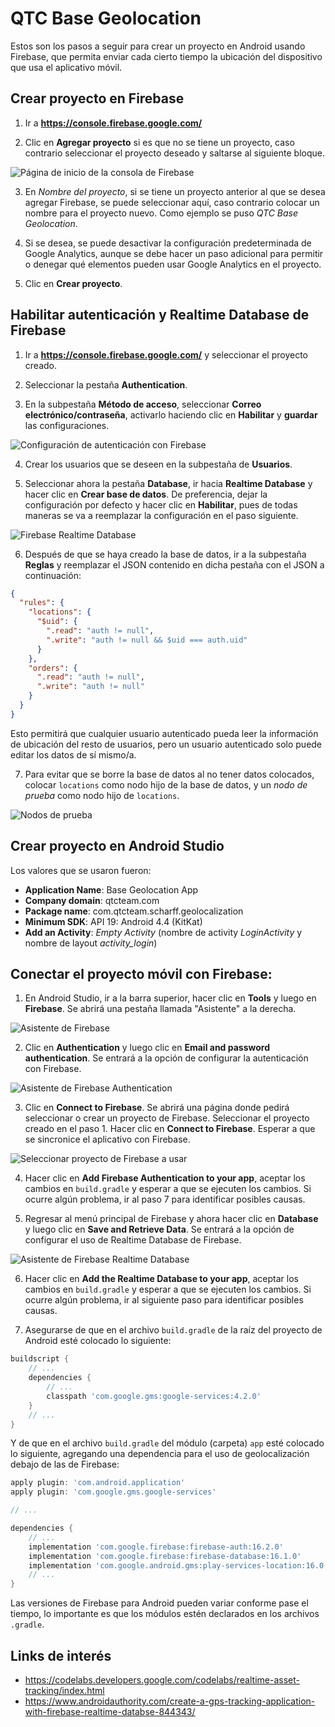 # QTC Base Geolocation

Estos son los pasos a seguir para crear un proyecto en Android usando Firebase, que permita enviar cada cierto tiempo la ubicación del dispositivo que usa el aplicativo móvil.

## Crear proyecto en Firebase

1. Ir a **https://console.firebase.google.com/**

2. Clic en **Agregar proyecto** si es que no se tiene un proyecto, caso contrario seleccionar el proyecto deseado y saltarse al siguiente bloque.

![Página de inicio de la consola de Firebase](img/console-start.png)

3. En *Nombre del proyecto*, si se tiene un proyecto anterior al que se desea agregar Firebase, se puede seleccionar aquí, caso contrario colocar un nombre para el proyecto nuevo. Como ejemplo se puso *QTC Base Geolocation*.

4. Si se desea, se puede desactivar la configuración predeterminada de Google Analytics, aunque se debe hacer un paso adicional para permitir o denegar qué elementos pueden usar Google Analytics en el proyecto.

5. Clic en **Crear proyecto**.

## Habilitar autenticación y Realtime Database de Firebase

1. Ir a **https://console.firebase.google.com/** y seleccionar el proyecto creado.

2. Seleccionar la pestaña **Authentication**.

3. En la subpestaña **Método de acceso**, seleccionar **Correo electrónico/contraseña**, activarlo haciendo clic en **Habilitar** y **guardar** las configuraciones.

![Configuración de autenticación con Firebase](img/console-auth.png)

4. Crear los usuarios que se deseen en la subpestaña de **Usuarios**.

5. Seleccionar ahora la pestaña **Database**, ir hacia **Realtime Database** y hacer clic en **Crear base de datos**. De preferencia, dejar la configuración por defecto y hacer clic en **Habilitar**, pues de todas maneras se va a reemplazar la configuración en el paso siguiente.

![Firebase Realtime Database](img/console-db-create.png)

6. Después de que se haya creado la base de datos, ir a la subpestaña **Reglas** y reemplazar el JSON contenido en dicha pestaña con el JSON a continuación:

```JSON
{
  "rules": {
    "locations": {
      "$uid": {
        ".read": "auth != null",
        ".write": "auth != null && $uid === auth.uid"
      }
    },
    "orders": {
      ".read": "auth != null",
      ".write": "auth != null"
    }
  }
}
```
Esto permitirá que cualquier usuario autenticado pueda leer la información de ubicación del resto de usuarios, pero un usuario autenticado solo puede editar los datos de sí mismo/a.

7. Para evitar que se borre la base de datos al no tener datos colocados, colocar `locations` como nodo hijo de la base de datos, y un *nodo de prueba* como nodo hijo de `locations`.

![Nodos de prueba](img/console-db-data.png)

## Crear proyecto en Android Studio

Los valores que se usaron fueron:
- **Application Name**: Base Geolocation App
- **Company domain**: qtcteam.com
- **Package name**: com.qtcteam.scharff.geolocalization
- **Minimum SDK**: API 19: Android 4.4 (KitKat)
- **Add an Activity**: *Empty Activity* (nombre de activity *LoginActivity* y nombre de layout *activity_login*)

## Conectar el proyecto móvil con Firebase:

1. En Android Studio, ir a la barra superior, hacer clic en **Tools** y luego en **Firebase**. Se abrirá una pestaña llamada "Asistente" a la derecha.

![Asistente de Firebase](img/android-firebase.png)

2. Clic en **Authentication** y luego clic en **Email and password authentication**. Se entrará a la opción de configurar la autenticación con Firebase.

![Asistente de Firebase Authentication](img/android-auth.png)

3. Clic en **Connect to Firebase**. Se abrirá una página donde pedirá seleccionar o crear un proyecto de Firebase. Seleccionar el proyecto creado en el paso 1. Hacer clic en **Connect to Firebase**. Esperar a que se sincronice el aplicativo con Firebase.

![Seleccionar proyecto de Firebase a usar](img/android-connect.png)

4. Hacer clic en **Add Firebase Authentication to your app**, aceptar los cambios en `build.gradle` y esperar a que se ejecuten los cambios. Si ocurre algún problema, ir al paso 7 para identificar posibles causas.

5. Regresar al menú principal de Firebase y ahora hacer clic en **Database** y luego clic en **Save and Retrieve Data**. Se entrará a la opción de configurar el uso de Realtime Database de Firebase.

![Asistente de Firebase Realtime Database](img/android-db.png)

6. Hacer clic en **Add the Realtime Database to your app**, aceptar los cambios en `build.gradle` y esperar a que se ejecuten los cambios. Si ocurre algún problema, ir al siguiente paso para identificar posibles causas.

7. Asegurarse de que en el archivo `build.gradle` de la raíz del proyecto de Android esté colocado lo siguiente:

```Groovy
buildscript {
    // ...
    dependencies {
        // ...
        classpath 'com.google.gms:google-services:4.2.0'
    }
    // ...
}
```

Y de que en el archivo `build.gradle` del módulo (carpeta) `app` esté colocado lo siguiente, agregando una dependencia para el uso de geolocalización debajo de las de Firebase:

```Groovy
apply plugin: 'com.android.application'
apply plugin: 'com.google.gms.google-services'

// ...

dependencies {
    // ...
    implementation 'com.google.firebase:firebase-auth:16.2.0'
    implementation 'com.google.firebase:firebase-database:16.1.0'
    implementation 'com.google.android.gms:play-services-location:16.0.0'
    // ...
}
```
Las versiones de Firebase para Android pueden variar conforme pase el tiempo, lo importante es que los módulos estén declarados en los archivos `.gradle`.

## Links de interés

- https://codelabs.developers.google.com/codelabs/realtime-asset-tracking/index.html
- https://www.androidauthority.com/create-a-gps-tracking-application-with-firebase-realtime-databse-844343/
